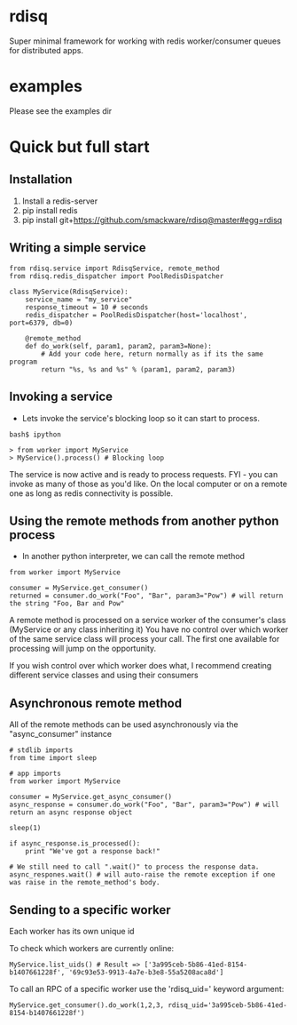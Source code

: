 rdisq
======

Super minimal framework for working with redis worker/consumer queues for distributed apps.


examples
==========
Please see the examples dir


Quick but full start
==========

Installation
-----------
1. Install a redis-server
2. pip install redis
3. pip install git+https://github.com/smackware/rdisq@master#egg=rdisq

Writing a simple service
-----------
```
from rdisq.service import RdisqService, remote_method
from rdisq.redis_dispatcher import PoolRedisDispatcher

class MyService(RdisqService):
    service_name = "my_service"
    response_timeout = 10 # seconds
    redis_dispatcher = PoolRedisDispatcher(host='localhost', port=6379, db=0)

    @remote_method
    def do_work(self, param1, param2, param3=None):
        # Add your code here, return normally as if its the same program
        return "%s, %s and %s" % (param1, param2, param3)
```

Invoking a service
-----------

- Lets invoke the service's blocking loop so it can start to process.
```
bash$ ipython

> from worker import MyService
> MyService().process() # Blocking loop
```

The service is now active and is ready to process requests.
FYI - you can invoke as many of those as you'd like. On the local computer or on a remote one
as long as redis connectivity is possible.

Using the remote methods from another python process
-----------
- In another python interpreter, we can call the remote method
```
from worker import MyService

consumer = MyService.get_consumer()
returned = consumer.do_work("Foo", "Bar", param3="Pow") # will return the string "Foo, Bar and Pow"
```

A remote method is processed on a service worker of the consumer's class (MyService or any class inheriting it)
You have no control over which worker of the same service class will process your call. The first one available for
processing will jump on the opportunity.

If you wish control over which worker does what, I recommend creating different service classes and using their consumers

Asynchronous remote method
-----------

All of the remote methods can be used asynchronously via the "async_consumer" instance

```
# stdlib imports
from time import sleep

# app imports
from worker import MyService

consumer = MyService.get_async_consumer()
async_response = consumer.do_work("Foo", "Bar", param3="Pow") # will return an async response object

sleep(1)

if async_response.is_processed():
    print "We've got a response back!"

# We still need to call ".wait()" to process the response data.
async_respones.wait() # will auto-raise the remote exception if one was raise in the remote_method's body.
```

Sending to a specific worker
-----------

Each worker has its own unique id

To check which workers are currently online:
```
MyService.list_uids() # Result => ['3a995ceb-5b86-41ed-8154-b1407661228f', '69c93e53-9913-4a7e-b3e8-55a5208aca8d']
```

To call an RPC of a specific worker use the 'rdisq_uid=' keyword argument:
```
MyService.get_consumer().do_work(1,2,3, rdisq_uid='3a995ceb-5b86-41ed-8154-b1407661228f')
```
